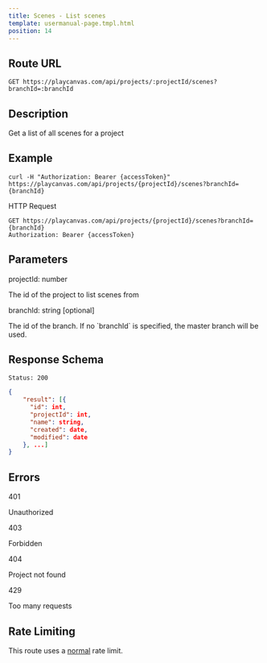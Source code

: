 ```yaml
---
title: Scenes - List scenes
template: usermanual-page.tmpl.html
position: 14
---
```


## Route URL

```none
GET https://playcanvas.com/api/projects/:projectId/scenes?branchId=:branchId
```

## Description

Get a list of all scenes for a project

## Example

```none
curl -H "Authorization: Bearer {accessToken}" https://playcanvas.com/api/projects/{projectId}/scenes?branchId={branchId}
```

HTTP Request

```text
GET https://playcanvas.com/api/projects/{projectId}/scenes?branchId={branchId}
Authorization: Bearer {accessToken}
```

## Parameters

<div class="params">
<div class="parameter"><span class="param">projectId: number</span><p>The id of the project to list scenes from</p></div>
<div class="parameter"><span class="param">branchId: string [optional]</span><p>The id of the branch. If no `branchId` is specified, the master branch will be used.</p></div>
</div>

## Response Schema

```none
Status: 200
```

```json
{
    "result": [{
      "id": int,
      "projectId": int,
      "name": string,
      "created": date,
      "modified": date
    }, ...]
}
```

## Errors

<div class="params">
<div class="parameter"><span class="param">401</span><p>Unauthorized</p></div>
<div class="parameter"><span class="param">403</span><p>Forbidden</p></div>
<div class="parameter"><span class="param">404</span><p>Project not found</p></div>
<div class="parameter"><span class="param">429</span><p>Too many requests</p></div>
</div>

## Rate Limiting

This route uses a [normal][1] rate limit.

[1]: /user-manual/api#rate-limiting

